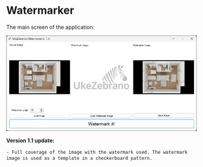 # Watermarker
The main screen of the application:

![](appscreen.png)

**Version 1.1 update:**
    
    - Full coverage of the image with the watermark used. The watermark image is used as a template in a checkerboard pattern.    